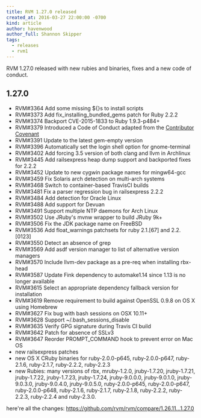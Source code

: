 ```yaml
---
title: RVM 1.27.0 released
created_at: 2016-03-27 22:00:00 -0700
kind: article
author: havenwood
author_full: Shannon Skipper
tags:
  - releases
  - rvm1
---
```


RVM 1.27.0 released with new rubies and binaries, fixes and a new code of conduct.

<!-- more -->

## 1.27.0

- RVM#3364 Add some missing ${}s to install scripts
- RVM#3373 Add fix_installing_bundled_gems patch for Ruby 2.2.2
- RVM#3374 Backport CVE-2015-1833 to Ruby 1.9.3-p484+
- RVM#3379 Introduced a Code of Conduct adapted from the [Contributor Covenant](http:contributor-covenant.org)
- RVM#3391 Update to the latest gem-empty version
- RVM#3396 Automatically set the login shell option for gnome-terminal
- RVM#3402 Add forcing 3.5 version of both clang and llvm in Archlinux
- RVM#3445 Add railsexpress heap dump support and backported fixes for 2.2.2
- RVM#3452 Update to new cygwin package names for mingw64-gcc
- RVM#3459 Fix Solaris arch detection on multi-arch systems
- RVM#3468 Switch to container-based TravisCI builds
- RVM#3481 Fix a parser regression bug in railsexpress 2.2.2
- RVM#3484 Add detection for Oracle Linux
- RVM#3488 Add support for Devuan
- RVM#3491 Support multiple NTP daemons for Arch Linux
- RVM#3502 Use JRuby's mvnw wrapper to build JRuby 9k+
- RVM#3506 Fix the JDK package name on FreeBSD
- RVM#3536 Add float_warnings patchsets for ruby 2.1.[67] and 2.2.[0123]
- RVM#3550 Detect an absence of grep
- RVM#3569 Add asdf version manager to list of alternative version managers
- RVM#3570 Include llvm-dev package as a pre-req when installing rbx-head
- RVM#3587 Update Fink dependency to automake1.14 since 1.13 is no longer available
- RVM#3615 Select an appropriate dependency fallback version for installation
- RVM#3619 Remove requirement to build against OpenSSL 0.9.8 on OS X using Homebrew
- RVM#3627 Fix bug with bash sessions on OSX 10.11+
- RVM#3628 Support ~/.bash_sessions_disable
- RVM#3635 Verify GPG signature during Travis CI build
- RVM#3642 Patch for absence of SSLv3
- RVM#3647 Reorder PROMPT_COMMAND hook to prevent error on Mac OS
- new railsexpress patches
- new OS X CRuby binaries for ruby-2.0.0-p645, ruby-2.0.0-p647, ruby-2.1.6, ruby-2.1.7, ruby-2.2.2, ruby-2.2.3
- new Rubies: many versions of rbx, mruby-1.2.0, jruby-1.7.20, jruby-1.7.21, jruby-1.7.22, jruby-1.7.23, jruby-1.7.24, jruby-9.0.0.0, jruby-9.0.1.0, jruby-9.0.3.0, jruby-9.0.4.0, jruby-9.0.5.0, ruby-2.0.0-p645, ruby-2.0.0-p647, ruby-2.0.0-p648, ruby-2.1.6, ruby-2.1.7, ruby-2.1.8, ruby-2.2.2, ruby-2.2.3, ruby-2.2.4 and ruby-2.3.0.

here're all the changes:
<https://github.com/rvm/rvm/compare/1.26.11...1.27.0>
